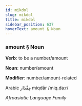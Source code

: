 ```yaml
---
id: mikdol
slug: mikdol
title: mikdol
sidebar_position: 637
hoverText: amount § Noun
---
```


### amount § Noun

**Verb**: to be a number/amount

**Noun**: number/amount

**Modifier**: number/amount-related

Arabic مِقْدَار miqdār /miq.daːr/

*Afroasiatic Language Family*
